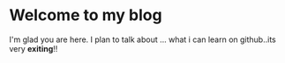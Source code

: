 # Welcome to my blog

I'm glad you are here. I plan to talk about ...
what i can learn on github..its very **exiting**!!
